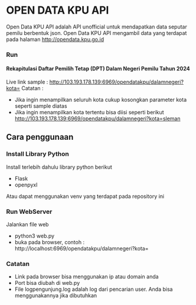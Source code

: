 # OPEN DATA KPU API

Open Data KPU API adalah API unofficial untuk mendapatkan data seputar pemilu berbentuk json. Open Data KPU API mengambil data yang terdapat pada halaman http://opendata.kpu.go.id

### Run
#### Rekapitulasi Daftar Pemilih Tetap (DPT) Dalam Negeri Pemilu Tahun 2024
Live link sample : http://103.193.178.139:6969/opendatakpu/dalamnegeri?kota=
Catatan : 
- Jika ingin menampilkan seluruh kota cukup kosongkan parameter kota seperti sample diatas
- Jika ingin menampilkan kota tertentu bisa diisi seperti berikut http://103.193.178.139:6969/opendatakpu/dalamnegeri?kota=sleman


## Cara penggunaan

### Install Library Python

Install terlebih dahulu library python berikut
- Flask
- openpyxl

Atau dapat menggunakan venv yang terdapat pada repository ini

### Run WebServer
Jalankan file web
- python3 web.py
- buka pada browser, contoh : http://localhost:6969/opendatakpu/dalamnegeri?kota=

### Catatan
- Link pada browser bisa menggunakan ip atau domain anda
- Port bisa diubah di web.py
- File logpengunjung.log adalah log dari pencarian user. Anda bisa menggunakannya jika dibutuhkan